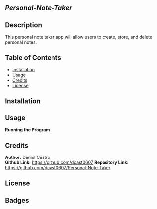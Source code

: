 ## *Personal-Note-Taker*

## Description
This personal note taker app will allow users to create, store, and delete personal notes.

## Table of Contents
- [Installation](#installation)
- [Usage](#usage)
- [Credits](#credits)
- [License](#license)

## Installation

## Usage

**Running the Program**

## Credits

**Author:**
Daniel Castro  
**Github Link:**
https://github.com/dcast0607
**Repository Link:**
https://github.com/dcast0607/Personal-Note-Taker

## License

## Badges